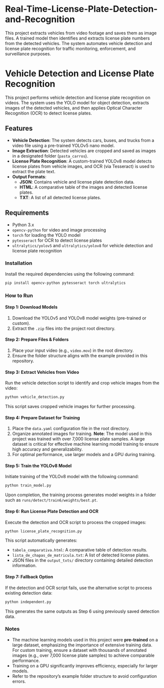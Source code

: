 # Real-Time-License-Plate-Detection-and-Recognition
This project extracts vehicles from video footage and saves them as image files. A trained model then identifies and extracts license plate numbers from the detected vehicles. The system automates vehicle detection and license plate recognition for traffic monitoring, enforcement, and surveillance purposes.

# Vehicle Detection and License Plate Recognition

This project performs vehicle detection and license plate recognition on videos. The system uses the YOLO model for object detection, extracts images of the detected vehicles, and then applies Optical Character Recognition (OCR) to detect license plates.

## Features

- **Vehicle Detection**: The system detects cars, buses, and trucks from a video file using a pre-trained YOLOv5 nano model.
- **Image Extraction**: Detected vehicles are cropped and saved as images in a designated folder (`pasta_carros`).
- **License Plate Recognition**: A custom-trained YOLOv8 model detects license plates from vehicle images, and OCR (via Tesseract) is used to extract the plate text.
- **Output Formats**: 
    - **JSON**: Contains vehicle and license plate detection data.
    - **HTML**: A comparative table of the images and detected license plates.
    - **TXT**: A list of all detected license plates.

## Requirements

- Python 3.x
- `opencv-python` for video and image processing
- `torch` for loading the YOLO model
- `pytesseract` for OCR to detect license plates
- `ultralytics/yolov5` and `ultralytics/yolov8` for vehicle detection and license plate recognition


### Installation

Install the required dependencies using the following command:
```bash
pip install opencv-python pytesseract torch ultralytics
```



### How to Run

#### Step 1: Download Models
1. Download the YOLOv5 and YOLOv8 model weights (pre-trained or custom).
2. Extract the `.zip` files into the project root directory.

#### Step 2: Prepare Files & Folders
1. Place your input video (e.g., `video.mov`) in the root directory.
2. Ensure the folder structure aligns with the example provided in this repository.

#### Step 3: Extract Vehicles from Video
Run the vehicle detection script to identify and crop vehicle images from the video:
```bash
python vehicle_detection.py
```












This script saves cropped vehicle images for further processing.

#### Step 4: Prepare Dataset for Training
1. Place the `data.yaml` configuration file in the root directory.
2. Organize annotated images for training. **Note**: The model used in this project was trained with over 7,000 license plate samples. A large dataset is critical for effective machine learning model training to ensure high accuracy and generalizability.
3. For optimal performance, use larger models and a GPU during training.

#### Step 5: Train the YOLOv8 Model
Initiate training of the YOLOv8 model with the following command:
```bash
python train_model.py
```
Upon completion, the training process generates model weights in a folder such as `runs/detect/train6/weights/best.pt`.

#### Step 6: Run License Plate Detection and OCR
Execute the detection and OCR script to process the cropped images:
```bash
python license_plate_recognition.py
```
This script automatically generates:
- `tabela_comparativa.html`: A comparative table of detection results.
- `lista_de_chapas_de_matricula.txt`: A list of detected license plates.
- JSON files in the `output_txts/` directory containing detailed detection information.

#### Step 7: Fallback Option
If the detection and OCR script fails, use the alternative script to process existing detection data:
```bash
python independent.py
```
This generates the same outputs as Step 6 using previously saved detection data.

### Notes
- The machine learning models used in this project were **pre-trained** on a large dataset, emphasizing the importance of extensive training data. For custom training, ensure a dataset with thousands of annotated images (e.g., over 7,000 license plate samples) to achieve comparable performance.
- Training on a GPU significantly improves efficiency, especially for larger models.
- Refer to the repository’s example folder structure to avoid configuration errors.
